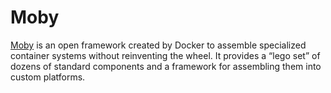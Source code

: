 # Moby

[Moby](https://mobyproject.org/) is an open framework created by Docker to assemble specialized container systems without reinventing the wheel. It provides a “lego set” of dozens of standard components and a framework for assembling them into custom platforms.


